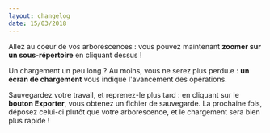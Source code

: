 ```yaml
---
layout: changelog
date: 15/03/2018
---
```


Allez au coeur de vos arborescences : vous pouvez maintenant __zoomer sur un sous-répertoire__ en cliquant dessus !

Un chargement un peu long ? Au moins, vous ne serez plus perdu.e : __un écran de chargement__ vous indique l'avancement des opérations.

Sauvegardez votre travail, et reprenez-le plus tard : en cliquant sur le __bouton Exporter__, vous obtenez un fichier de sauvegarde. La prochaine fois, déposez celui-ci plutôt que votre arborescence, et le chargement sera bien plus rapide !